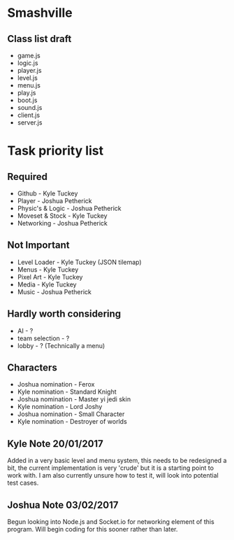 # Smashville
## Class list draft
-	game.js
-	logic.js
-	player.js
-	level.js
-	menu.js
-	play.js
-	boot.js
-	sound.js
-	client.js
-	server.js

# Task priority list
## Required
-	Github - Kyle Tuckey
-	Player - Joshua Petherick
-	Physic's & Logic - Joshua Petherick
-	Moveset & Stock - Kyle Tuckey
-	Networking - Joshua Petherick

## Not Important
-	Level Loader - Kyle Tuckey (JSON tilemap)
-	Menus - Kyle Tuckey
-	Pixel Art - Kyle Tuckey
-	Media - Kyle Tuckey
-	Music - Joshua Petherick

## Hardly worth considering
-	AI - ?
-	team selection - ?
-	lobby - ? (Technically a menu)

## Characters
-	Joshua nomination - Ferox
-	Kyle nomination - Standard Knight
-	Joshua nomination - Master yi jedi skin
-	Kyle nomination - Lord Joshy
-	Joshua nomination - Small Character
-	Kyle nomination - Destroyer of worlds

## Kyle Note 20/01/2017
Added in a very basic level and menu system, this needs to be redesigned a bit, the current implementation is very 'crude' but it is a starting 
point to work with. I am also currently unsure how to test it, will look into potential test cases. 

## Joshua Note 03/02/2017
Begun looking into Node.js and Socket.io for networking element of this program. Will begin coding for this sooner rather than later.